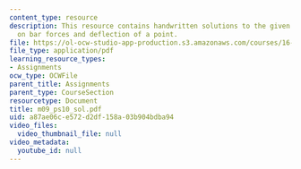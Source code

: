 ```yaml
---
content_type: resource
description: This resource contains handwritten solutions to the given problem set
  on bar forces and deflection of a point.
file: https://ol-ocw-studio-app-production.s3.amazonaws.com/courses/16-01-unified-engineering-i-ii-iii-iv-fall-2005-spring-2006/a87ae06ce572d2df158a03b904bdba94_m09_ps10_sol.pdf
file_type: application/pdf
learning_resource_types:
- Assignments
ocw_type: OCWFile
parent_title: Assignments
parent_type: CourseSection
resourcetype: Document
title: m09_ps10_sol.pdf
uid: a87ae06c-e572-d2df-158a-03b904bdba94
video_files:
  video_thumbnail_file: null
video_metadata:
  youtube_id: null
---
```

